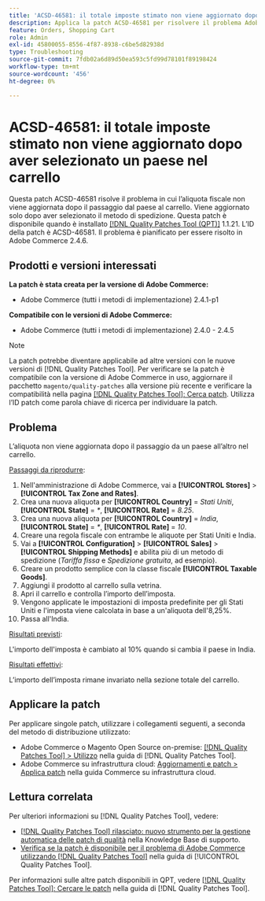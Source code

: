 ```yaml
---
title: 'ACSD-46581: il totale imposte stimato non viene aggiornato dopo aver selezionato un paese nel carrello'
description: Applica la patch ACSD-46581 per risolvere il problema Adobe Commerce, in cui l’aliquota non viene aggiornata dopo il passaggio dal paese al carrello.
feature: Orders, Shopping Cart
role: Admin
exl-id: 45800055-8556-4f87-8938-c6be5d82938d
type: Troubleshooting
source-git-commit: 7fdb02a6d89d50ea593c5fd99d78101f89198424
workflow-type: tm+mt
source-wordcount: '456'
ht-degree: 0%

---
```


# ACSD-46581: il totale imposte stimato non viene aggiornato dopo aver selezionato un paese nel carrello

Questa patch ACSD-46581 risolve il problema in cui l’aliquota fiscale non viene aggiornata dopo il passaggio dal paese al carrello. Viene aggiornato solo dopo aver selezionato il metodo di spedizione. Questa patch è disponibile quando è installato [[!DNL Quality Patches Tool (QPT)]](https://experienceleague.adobe.com/en/docs/commerce-operations/tools/quality-patches-tool/quality-patches-tool-to-self-serve-quality-patches) 1.1.21. L’ID della patch è ACSD-46581. Il problema è pianificato per essere risolto in Adobe Commerce 2.4.6.

## Prodotti e versioni interessati

**La patch è stata creata per la versione di Adobe Commerce:**
* Adobe Commerce (tutti i metodi di implementazione) 2.4.1-p1

**Compatibile con le versioni di Adobe Commerce:**
* Adobe Commerce (tutti i metodi di implementazione) 2.4.0 - 2.4.5

>[!NOTE]
>
>La patch potrebbe diventare applicabile ad altre versioni con le nuove versioni di [!DNL Quality Patches Tool]. Per verificare se la patch è compatibile con la versione di Adobe Commerce in uso, aggiornare il pacchetto `magento/quality-patches` alla versione più recente e verificare la compatibilità nella pagina [[!DNL Quality Patches Tool]: Cerca patch](https://experienceleague.adobe.com/tools/commerce-quality-patches/index.html). Utilizza l’ID patch come parola chiave di ricerca per individuare la patch.

## Problema

L’aliquota non viene aggiornata dopo il passaggio da un paese all’altro nel carrello.

<u>Passaggi da riprodurre</u>:

1. Nell&#39;amministrazione di Adobe Commerce, vai a **[!UICONTROL Stores]** > **[!UICONTROL Tax Zone and Rates]**.
1. Crea una nuova aliquota per **[!UICONTROL Country]** = _Stati Uniti_, **[!UICONTROL State]** = _*_, **[!UICONTROL Rate]** = _8.25_.
1. Crea una nuova aliquota per **[!UICONTROL Country]** = _India_, **[!UICONTROL State]** = _*_, **[!UICONTROL Rate]** = _10_.
1. Creare una regola fiscale con entrambe le aliquote per Stati Uniti e India.
1. Vai a **[!UICONTROL Configuration]** > **[!UICONTROL Sales]** > **[!UICONTROL Shipping Methods]** e abilita più di un metodo di spedizione (_Tariffa fissa_ e _Spedizione gratuita_, ad esempio).
1. Creare un prodotto semplice con la classe fiscale **[!UICONTROL Taxable Goods]**.
1. Aggiungi il prodotto al carrello sulla vetrina.
1. Apri il carrello e controlla l’importo dell’imposta.
1. Vengono applicate le impostazioni di imposta predefinite per gli Stati Uniti e l&#39;imposta viene calcolata in base a un&#39;aliquota dell&#39;8,25%.
1. Passa all&#39;India.

<u>Risultati previsti</u>:

L&#39;importo dell&#39;imposta è cambiato al 10% quando si cambia il paese in India.

<u>Risultati effettivi</u>:

L’importo dell’imposta rimane invariato nella sezione totale del carrello.

## Applicare la patch

Per applicare singole patch, utilizzare i collegamenti seguenti, a seconda del metodo di distribuzione utilizzato:

* Adobe Commerce o Magento Open Source on-premise: [[!DNL Quality Patches Tool] > Utilizzo](/help/tools/quality-patches-tool/usage.md) nella guida di [!DNL Quality Patches Tool].
* Adobe Commerce su infrastruttura cloud: [Aggiornamenti e patch > Applica patch](https://experienceleague.adobe.com/docs/commerce-cloud-service/user-guide/develop/upgrade/apply-patches.html) nella guida Commerce su infrastruttura cloud.

## Lettura correlata

Per ulteriori informazioni su [!DNL Quality Patches Tool], vedere:

* [[!DNL Quality Patches Tool] rilasciato: nuovo strumento per la gestione automatica delle patch di qualità](https://experienceleague.adobe.com/en/docs/commerce-operations/tools/quality-patches-tool/quality-patches-tool-to-self-serve-quality-patches) nella Knowledge Base di supporto.
* [Verifica se la patch è disponibile per il problema di Adobe Commerce utilizzando  [!DNL Quality Patches Tool]](/help/tools/quality-patches-tool/patches-available-in-qpt/check-patch-for-magento-issue-with-magento-quality-patches.md) nella guida di [!UICONTROL Quality Patches Tool].


Per informazioni sulle altre patch disponibili in QPT, vedere [[!DNL Quality Patches Tool]: Cercare le patch](https://experienceleague.adobe.com/tools/commerce-quality-patches/index.html) nella guida di [!DNL Quality Patches Tool].
